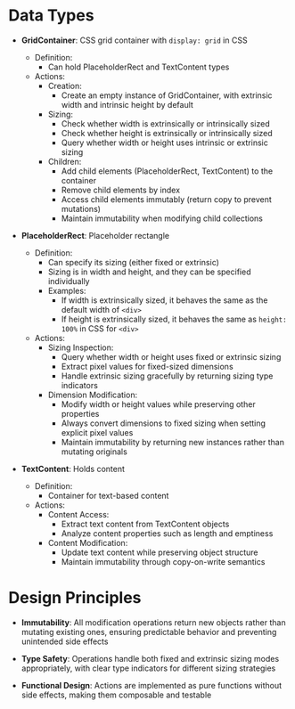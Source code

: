 # Data Types

- **GridContainer**: CSS grid container with `display: grid` in CSS
  - Definition:
    - Can hold PlaceholderRect and TextContent types
  - Actions:
    - Creation:
      - Create an empty instance of GridContainer, with extrinsic width and intrinsic height by default
    - Sizing:
      - Check whether width is extrinsically or intrinsically sized
      - Check whether height is extrinsically or intrinsically sized
      - Query whether width or height uses intrinsic or extrinsic sizing
    - Children:
      - Add child elements (PlaceholderRect, TextContent) to the container
      - Remove child elements by index
      - Access child elements immutably (return copy to prevent mutations)
      - Maintain immutability when modifying child collections

- **PlaceholderRect**: Placeholder rectangle
  - Definition:
    - Can specify its sizing (either fixed or extrinsic)
    - Sizing is in width and height, and they can be specified individually
    - Examples:
      - If width is extrinsically sized, it behaves the same as the default width of `<div>`
      - If height is extrinsically sized, it behaves the same as `height: 100%` in CSS for `<div>`
  - Actions:
    - Sizing Inspection:
      - Query whether width or height uses fixed or extrinsic sizing
      - Extract pixel values for fixed-sized dimensions
      - Handle extrinsic sizing gracefully by returning sizing type indicators
    - Dimension Modification:
      - Modify width or height values while preserving other properties
      - Always convert dimensions to fixed sizing when setting explicit pixel values
      - Maintain immutability by returning new instances rather than mutating originals

- **TextContent**: Holds content
  - Definition:
    - Container for text-based content
  - Actions:
    - Content Access:
      - Extract text content from TextContent objects
      - Analyze content properties such as length and emptiness
    - Content Modification:
      - Update text content while preserving object structure
      - Maintain immutability through copy-on-write semantics

# Design Principles

- **Immutability**: All modification operations return new objects rather than mutating existing ones, ensuring predictable behavior and preventing unintended side effects

- **Type Safety**: Operations handle both fixed and extrinsic sizing modes appropriately, with clear type indicators for different sizing strategies

- **Functional Design**: Actions are implemented as pure functions without side effects, making them composable and testable
